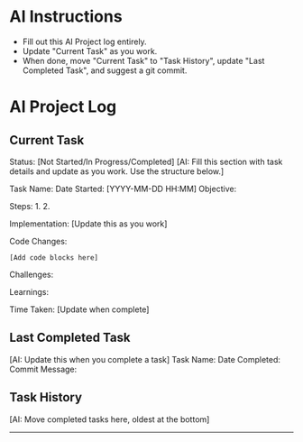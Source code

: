 # AI Instructions
- Fill out this AI Project log entirely. 
- Update "Current Task" as you work.
- When done, move "Current Task" to "Task History", update "Last Completed Task", and suggest a git commit.

# AI Project Log

## Current Task
Status: [Not Started/In Progress/Completed]
[AI: Fill this section with task details and update as you work. Use the structure below.]

Task Name: 
Date Started: [YYYY-MM-DD HH:MM]
Objective: 

Steps:
1. 
2. 

Implementation:
[Update this as you work]

Code Changes:
```[language]
[Add code blocks here]
```

Challenges:

Learnings:

Time Taken: [Update when complete]

## Last Completed Task
[AI: Update this when you complete a task]
Task Name: 
Date Completed: 
Commit Message: 

## Task History
[AI: Move completed tasks here, oldest at the bottom]

---